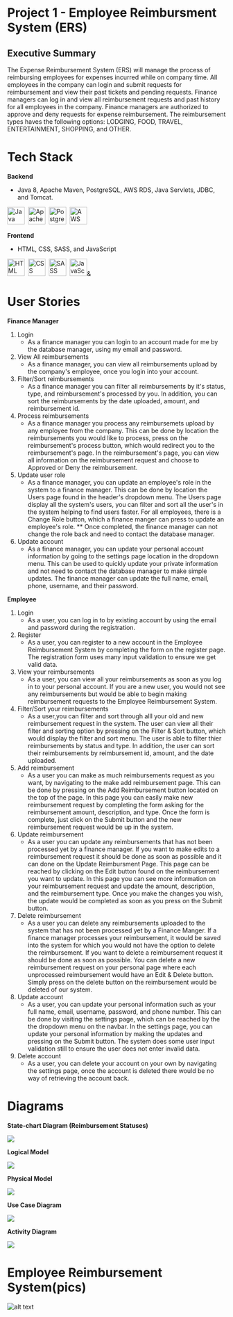 # Project 1 - Employee Reimbursment System (ERS)

## Executive Summary
The Expense Reimbursement System (ERS) will manage the process of reimbursing employees for expenses incurred while on company time. All employees in the company can login and submit requests for reimbursement and view their past tickets and pending requests. Finance managers can log in and view all reimbursement requests and past history for all employees in the company. Finance managers are authorized to approve and deny requests for expense reimbursement. The reimbursement types haves the following options: LODGING, FOOD, TRAVEL, ENTERTAINMENT, SHOPPING, and OTHER.

# Tech Stack
 **Backend**
 - Java 8, Apache Maven, PostgreSQL, AWS RDS, Java Servlets, JDBC, and Tomcat.
<div>
  <img src="https://github.com/devicons/devicon/blob/master/icons/java/java-original-wordmark.svg" title="Java" alt="Java" width="40" height="40"/>&nbsp;
   <img src="https://github.com/devicons/devicon/blob/master/icons/apache/apache-original-wordmark.svg" title="Apache" alt="Apache" width="40" height="40"/>&nbsp;
    <img src="https://github.com/devicons/devicon/blob/master/icons/postgresql/postgresql-original.svg" title="PostgreSql"  alt="PostgreSQl" width="40" height="40"/>&nbsp;
   <img src="https://github.com/devicons/devicon/blob/master/icons/amazonwebservices/amazonwebservices-plain-wordmark.svg" title="AWS" **alt="AWS" width="40" height="40"/>
</div>

**Frontend**
 - HTML, CSS, SASS, and JavaScript
<div>
   <img src="https://github.com/devicons/devicon/blob/master/icons/html5/html5-original.svg" title="HTML5" alt="HTML" width="40" height="40"/>&nbsp;
   <img src="https://github.com/devicons/devicon/blob/master/icons/css3/css3-original.svg"  title="CSS" alt="CSS" width="40" height="40"/>&nbsp;
   <img src="https://github.com/devicons/devicon/blob/master/icons/sass/sass-original.svg"  title="SASS" alt="SASS" width="40" height="40"/>&nbsp;
   <img src="https://github.com/devicons/devicon/blob/master/icons/javascript/javascript-original.svg" title="JavaScript" alt="JavaScript" width="40" height="40"/>&
</div>

# User Stories
**Finance Manager** 
 1. Login
    - As a finance manager you can login to an account made for me by the database manager, using my email and password.
 2. View All reimbursements
    - As a finance manager, you can view all reimbursements upload by the company's employee, once you login into your account.
 3. Filter/Sort reimbursements
     - As a finance manager you can filter all reimbursements by it's status, type, and reimbursement's processed by you. In addition, you can sort the reimbursements by the date uploaded, amount, and reimbursement id.
 4. Process reimbursements
    - As a finance manager you process any reimbursemets upload by any employee from the company. This can be done by location the reimbursements you would like to process, press on the reimbursement's process button, which would redirect you to the reimbursement's page. In the reimbursement's page, you can view all information on the reimbursement request and choose to Approved or Deny the reimbursement.
 5. Update user role
     - As a finance manager, you can update an employee's role in the system to a finance manager. This can be done by location the Users page found in the header's dropdown menu. The Users page display all the system's users, you can filter and sort all the user's in the system helping to find users faster. For all employees, there is a Change Role button, which a finance manger can press to update an employee's role. ** Once completed, the finance manager can not change the role back and need to contact the database manager.
 6. Update account
     - As a finance manager, you can update your personal account information by going to the settings page location in the dropdown menu. This can be used to quickly update your private information and not need to contact the database manager to make simple updates. The finance manager can update the full name, email, phone, username, and their password.

**Employee**
 1. Login
      - As a user, you can log in to by existing account by using the email and password during the registration.
 2. Register
      - As a user, you can register to a new account in the Employee Reimbursement System by completing the form on the register page. The registration form uses many input validation to ensure we get valid data.
 3. View your reimbursements
      - As a user, you can view all your reimbursements as soon as you log in to your personal account. If you are a new user, you would not see any reimbursements but would be able to begin making reimbursement requests to the Employee Reimbursement System.
 4. Filter/Sort your reimbursements
      - As a user,you can filter and sort through alll your old and new reimbursement request in the system. The user can view all their filter and sorting option by pressing on the Filter & Sort button, which would display the filter and sort menu. The user is able to filter thier reimbursements by status and type. In addition, the user can sort their reimbursements by reimbursement id, amount, and the date uploaded.
 5. Add reimbursement
      - As a user you can make as much reimbursements request as you want, by navigating to the make add reimbursement page. This can be done by pressing on the Add Reimbursement button located on the top of the page. In this page you can easily make new reimbursement request by completing the form asking for the reimbursement amount, description, and type. Once the form is complete, just click on the Submit button and the new reimbursement request would be up in the system.
 6. Update reimbursement
      - As a user you can update any reimbursements that has not been processed yet by a finance manager. If you want to make edits to a reimbursement request it should be done as soon as possible and it can done on the Update Reimbursment Page. This page can be reached by clicking on the Edit button found on the reimbursement you want to update. In this page you can see more information on your reimbursement request and update the amount, description, and the reimbursement type. Once you make the changes you wish, the update would be completed as soon as you press on the Submit button.
 7. Delete reimbursement
      - As a user you can delete any reimbursements uploaded to the system that has not been processed yet by a Finance Manger. If a finance manager processes your reimbursement, it would be saved into the system for which you would not have the option to delete the reimbursement. If you want to delete a reimbursement request it should be done as soon as possible. You can delete a new reimbursement request on your personal page where each unprocessed reimbursement would have an Edit & Delete button. Simply press on the delete button on the reimbursement would be deleted of our system.
 8. Update account
      - As a user, you can update your personal information such as your full name, email, username, password, and phone number. This can be done by visiting the settings page, which can be reached by the the dropdown menu on the navbar. In the settings page, you can update your personal information by making the updates and pressing on the Submit button. The system does some user input validation still to ensure the user does not enter invalid data.
 9. Delete account
     - As a user, you can delete your account on your own by navigating the settings page, once the account is deleted there would be no way of retrieving the account back.

# Diagrams
**State-chart Diagram (Reimbursement Statuses)** 

![](./imgs/state-chart.jpg)


**Logical Model**

![](./imgs/logical.jpg)

**Physical Model**

![](./imgs/physical.jpg)

**Use Case Diagram**

![](./imgs/use-case.jpg)

**Activity Diagram**

![](./imgs/activity.jpg)

# Employee Reimbursement System(pics)
![alt text](http://url/to/img.png)
